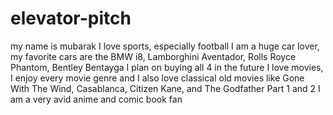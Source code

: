 # elevator-pitch
my name is mubarak
I love sports, especially football
I am a huge car lover, my favorite cars are the BMW i8, Lamborghini Aventador, Rolls Royce Phantom, Bentley Bentayga
I plan on buying all 4 in the future
I love movies, I enjoy every movie genre and I also love classical old movies like Gone With The Wind, Casablanca, Citizen Kane, and The Godfather Part 1 and 2
I am a very avid anime and comic book fan


